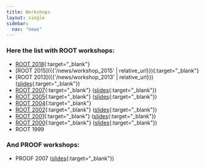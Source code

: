 ```yaml
---
title: Workshops
layout: single
sidebar:
  nav: "news"
---
```


### Here the list with ROOT workshops:

*   [ROOT 2018](https://cern.ch/root2018){:target="_blank"}
*   [ROOT 2015]({{'/news/workshop_2015' | relative_url}}){:target="_blank"}
*   [ROOT 2013]({{'/news/workshop_2013' | relative_url}}) ([slides](https://indico.cern.ch/conferenceDisplay.py?confId=217511){:target="_blank"})
*   [ROOT 2007](https://root.cern.ch/root/R2007/Welcome.html){:target="_blank"} ([slides](https://indico.cern.ch/conferenceOtherViews.py?view=standard&confId=13356){:target="_blank"})
*   [ROOT 2005](https://root.cern.ch/root/R2005/Welcome.html){:target="_blank"} ([slides](https://indico.cern.ch/conferenceDisplay.py?confId=a055638){:target="_blank"})
*   [ROOT 2004](https://inspirehep.net/conferences/975993){:target="_blank"}
*   [ROOT 2002](https://root.cern.ch/root/R2002/Welcome.html){:target="_blank"} ([slides](https://root.cern.ch/root/R2002/Program.html){:target="_blank"})
*   [ROOT 2001](https://www-root.fnal.gov/root2001/){:target="_blank"} ([slides](https://www-root.fnal.gov/root2001/R2001Program.html){:target="_blank"})
*   [ROOT 2000](https://root.cern.ch/root/R2000/Welcome.html){:target="_blank"} ([slides](https://root.cern.ch/root/R2000/Program.html){:target="_blank"})
*   ROOT 1999


###  And PROOF workshops:

*   PROOF 2007 ([slides](https://indico.cern.ch/conferenceDisplay.py?confId=23243){:target="_blank"})
